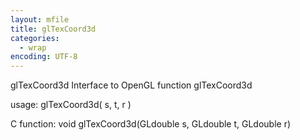 ```yaml
---
layout: mfile
title: glTexCoord3d
categories:
  - wrap
encoding: UTF-8
---
```


glTexCoord3d  Interface to OpenGL function glTexCoord3d

usage:  glTexCoord3d( s, t, r )

C function:  void glTexCoord3d(GLdouble s, GLdouble t, GLdouble r)
